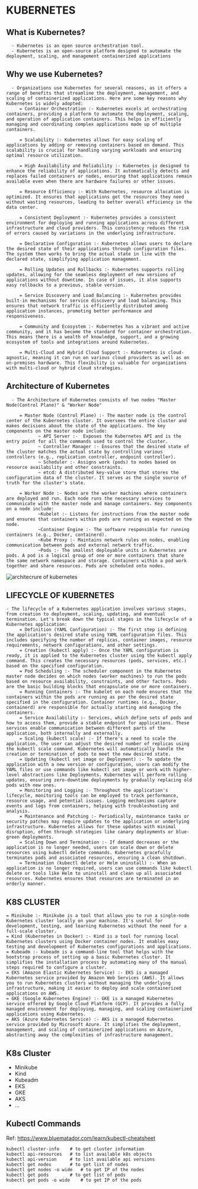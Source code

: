 # KUBERNETES

## What is Kubernetes?
      - Kubernetes is an open source orchestration tool.
      - Kubernetes is an open-source platform designed to automate the deployment, scaling, and management containerized applications

## Why we use Kubernetes?
      - Organizations use Kubernetes for several reasons, as it offers a range of benefits that streamline the deployment, management, and scaling of containerized applications. Here are some key reasons why Kubernetes is widely adopted:
         = Container Orchestration :- Kubernetes excels at orchestrating containers, providing a platform to automate the deployment, scaling, and operation of application containers. This helps in efficiently managing and coordinating complex applications made up of multiple containers.

         = Scalability :- Kubernetes allows for easy scaling of applications by adding or removing containers based on demand. This scalability is crucial for handling varying workloads and ensuring optimal resource utilization.

         = High Availability and Reliability :- Kubernetes is designed to enhance the reliability of applications. It automatically detects and replaces failed containers or nodes, ensuring that applications remain available even when there are hardware failures or other issues.
         
         = Resource Efficiency :- With Kubernetes, resource allocation is optimized. It ensures that applications get the resources they need without wasting resources, leading to better overall efficiency in the data center.
         
         = Consistent Deployment :- Kubernetes provides a consistent environment for deploying and running applications across different infrastructure and cloud providers. This consistency reduces the risk of errors caused by variations in the underlying infrastructure.
         
         = Declarative Configuration :- Kubernetes allows users to declare the desired state of their applications through configuration files. The system then works to bring the actual state in line with the declared state, simplifying application management.
         
         = Rolling Updates and Rollbacks :- Kubernetes supports rolling updates, allowing for the seamless deployment of new versions of applications without downtime. In case of issues, it also supports easy rollbacks to a previous, stable version.
         
         = Service Discovery and Load Balancing :- Kubernetes provides built-in mechanisms for service discovery and load balancing. This ensures that network traffic is efficiently distributed among application instances, promoting better performance and responsiveness.
         
         = Community and Ecosystem :- Kubernetes has a vibrant and active community, and it has become the standard for container orchestration. This means there is a wealth of knowledge, support, and a growing ecosystem of tools and integrations around Kubernetes.
         
         = Multi-Cloud and Hybrid Cloud Support :- Kubernetes is cloud-agnostic, meaning it can run on various cloud providers as well as on on-premises hardware. This flexibility is valuable for organizations with multi-cloud or hybrid cloud strategies. 

## Architecture of Kubernetes
      - The Architecture of Kubernetes consists of two nodes "Master Node(Control Plane)" & "Worker Node"
       
         = Master Node (Control Plane) :- The master node is the control center of the Kubernetes cluster. It oversees the entire cluster and makes decisions about the state of the applications. The key components on the master node include:
                ~ API Server :-  Exposes the Kubernetes API and is the entry point for all the commands used to control the cluster.
                ~ Controller Manager :- Ensures that the desired state of the cluster matches the actual state by controlling various controllers (e.g., replication controller, endpoint controller).
                ~ Scheduler :- Assigns work (pods) to nodes based on resource availability and other constraints.
                ~ etcd: A distributed key-value store that stores the configuration data of the cluster. It serves as the single source of truth for the cluster's state.

         = Worker Node :- Nodes are the worker machines where containers are deployed and run. Each node runs the necessary services to communicate with the master node and manage containers. Key components on a node include:
                ~Kubelet :- Listens for instructions from the master node and ensures that containers within pods are running as expected on the node.
                ~Container Engine :- The software responsible for running containers (e.g., Docker, containerd).
                ~Kube Proxy :- Maintains network rules on nodes, enabling communication between pods and external network traffic.
                ~Pods :- The smallest deployable units in Kubernetes are pods. A pod is a logical group of one or more containers that share the same network namespace and storage. Containers within a pod work together and share resources. Pods are scheduled onto nodes.
  ![architecrure of kubernetes](https://www.cncf.io/wp-content/uploads/2020/09/Kubernetes-architecture-diagram-1-1-1024x698.png)

## LIFECYCLE OF KUBERNETES
    - The lifecycle of a Kubernetes application involves various stages, from creation to deployment, scaling, updating, and eventual termination. Let's break down the typical stages in the lifecycle of a Kubernetes application:
         = Definition (YAML Configuration) :- The first step is defining the application's desired state using YAML configuration files. This includes specifying the number of replicas, container images, resource requirements, network configurations, and other settings.
         = Creation (kubectl apply) :- Once the YAML configuration is ready, it is applied to the Kubernetes cluster using the kubectl apply command. This creates the necessary resources (pods, services, etc.) based on the specified configuration.
         = Pod Scheduling :- The scheduler component in the Kubernetes master node decides on which nodes (worker machines) to run the pods based on resource availability, constraints, and other factors. Pods are the basic building blocks that encapsulate one or more containers.
         = Running Containers :- The kubelet on each node ensures that the containers within the pods are running as per the desired state specified in the configuration. Container runtimes (e.g., Docker, containerd) are responsible for actually starting and managing the containers.
         = Service Availability :- Services, which define sets of pods and how to access them, provide a stable endpoint for applications. These services enable communication between different parts of the application, both internally and externally.
         = Scaling (kubectl scale) :- If there's a need to scale the application, the user can adjust the desired number of replicas using the kubectl scale command. Kubernetes will automatically handle the creation or termination of pods to meet the new desired state.
         = Updating (kubectl set image or Deployment) :- To update the application with a new version or configuration, users can modify the YAML files or use commands like kubectl set image or work with higher-level abstractions like Deployments. Kubernetes will perform rolling updates, ensuring zero-downtime deployments by gradually replacing old pods with new ones.
         = Monitoring and Logging :- Throughout the application's lifecycle, monitoring tools can be employed to track performance, resource usage, and potential issues. Logging mechanisms capture events and logs from containers, helping with troubleshooting and analysis.
         = Maintenance and Patching :- Periodically, maintenance tasks or security patches may require updates to the application or underlying infrastructure. Kubernetes allows for these updates with minimal disruption, often through strategies like canary deployments or blue-green deployments.
         = Scaling Down and Termination :- If demand decreases or the application is no longer needed, users can scale down or delete resources using kubectl delete commands. Kubernetes gracefully terminates pods and associated resources, ensuring a clean shutdown.
         = Termination (kubectl delete or Helm uninstall) :- When an application is no longer required, users can use commands like kubectl delete or tools like Helm to uninstall and clean up all associated resources. Kubernetes ensures that resources are terminated in an orderly manner.   
         

## K8S CLUSTER
    = Minikube :- Minikube is a tool that allows you to run a single-node Kubernetes cluster locally on your machine. It's useful for development, testing, and learning Kubernetes without the need for a full-scale cluster.
    = Kind (Kubernetes in Docker) :- Kind is a tool for running local Kubernetes clusters using Docker container nodes. It enables easy testing and development of Kubernetes configurations and applications.
    = Kubeadm :- kubeadm is a command-line tool that helps with the bootstrap process of setting up a basic Kubernetes cluster. It simplifies the installation process by automating many of the manual steps required to configure a cluster.
    = EKS (Amazon Elastic Kubernetes Service) :- EKS is a managed Kubernetes service provided by Amazon Web Services (AWS). It allows you to run Kubernetes clusters without managing the underlying infrastructure, making it easier to deploy and scale containerized applications on AWS.
    = GKE (Google Kubernetes Engine) :- GKE is a managed Kubernetes service offered by Google Cloud Platform (GCP). It provides a fully managed environment for deploying, managing, and scaling containerized applications using Kubernetes.
    = AKS (Azure Kubernetes Service) :- AKS is a managed Kubernetes service provided by Microsoft Azure. It simplifies the deployment, management, and scaling of containerized applications on Azure, abstracting away the complexities of infrastructure management.         

## K8s Cluster
- Minikube
- Kind
- Kubeadm
- EKS
- GKE
- AKS
- ...

## Kubectl Commands
Ref: https://www.bluematador.com/learn/kubectl-cheatsheet

```shell
kubectl cluster-info    # to get cluster information
kubectl api-resources   # to list available k8s objects
kubectl api-version     # to list available api versions
kubectl get nodes       # to get list of nodes
kubectl get nodes -o wide   # to get IP of the nodes
kubectl get pods        # to get list of pods
kubectl get pods -o wide    # to get IP of the pods
```
